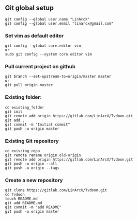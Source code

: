 ## Git global setup

```
git config --global user.name "LinArcX"
git config --global user.email "linarcx@gmail.com"
```

### Set vim as default editor

```
git config --global core.editor vim
or
sudo git config --system core.editor vim
```


### Pull current project on github

```
git branch --set-upstream-to=origin/master master
or 
git pull origin master
```

### Existing folder:

```
cd existing_folder
git init
git remote add origin https://gitlab.com/LinArcX/Tvdoon.git
git add .
git commit -m "Initial commit"
git push -u origin master
```


### Existing Git repository

```
cd existing_repo
git remote rename origin old-origin
git remote add origin https://gitlab.com/LinArcX/Tvdoon.git
git push -u origin --all
git push -u origin --tags
```

### Create a new repository

```
git clone https://gitlab.com/LinArcX/Tvdoon.git
cd Tvdoon
touch README.md
git add README.md
git commit -m "add README"
git push -u origin master
```


